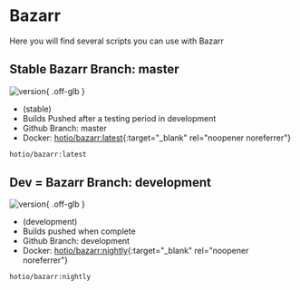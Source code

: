 # Bazarr

Here you will find several scripts you can use with Bazarr

## Stable Bazarr Branch: master

![version](https://img.shields.io/badge/dynamic/json?query=%24.version&url=https%3A%2F%2Fraw.githubusercontent.com%2Fhotio%2Fbazarr%2Frelease%2FVERSION.json&label=Latest%20Version&style=for-the-badge&color=4051B5){ .off-glb }

- (stable)
- Builds Pushed after a testing period in development
- Github Branch: master
- Docker: [hotio/bazarr:latest](https://hotio.dev/containers/bazarr/){:target="\_blank" rel="noopener noreferrer"}

```bash
hotio/bazarr:latest
```

## Dev = Bazarr Branch: development

![version](https://img.shields.io/badge/dynamic/json?query=%24.version&url=https%3A%2F%2Fraw.githubusercontent.com%2Fhotio%2Fbazarr%2Fnightly%2FVERSION.json&label=Latest%20Version&style=for-the-badge&color=4051B5){ .off-glb }

- (development)
- Builds pushed when complete
- Github Branch: development
- Docker: [hotio/bazarr:nightly](https://hotio.dev/containers/bazarr/){:target="\_blank" rel="noopener noreferrer"}

```bash
hotio/bazarr:nightly
```
